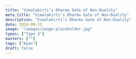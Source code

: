 ```yaml
---
title: "Vimalakirti’s Dharma Gate of Non-Duality"
meta_title: "Vimalakirti’s Dharma Gate of Non-Duality"
description: "Vimalakirti’s Dharma Gate of Non-Duality"
date: 2024-09-13
image: "/images/image-placeholder.jpg"
types: ["Type 3"]
masters: [""]
tags: ["Koan"]
draft: false
---
```


